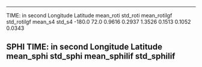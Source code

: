 ---------------------------------------------------------------------------------------------
TIME: in second
Longitude   Latitude    mean_roti     std_roti    mean_rotilgf   std_rotilgf  mean_s4  std_s4
-180.0           72.0          0.9616         0.2937     1.3526          0.1513     0.1052     0.0343




SPHI
TIME: in second
Longitude   Latitude    mean_sphi     std_sphi    mean_sphilif   std_sphilif
---------------------------------------------------------------------------------------------
